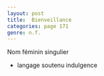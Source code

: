 ```yaml
---
layout: post
title:  Bienveillance
categories: page 171
genre: n.f.
---
```


Nom féminin singulier

* langage soutenu indulgence
